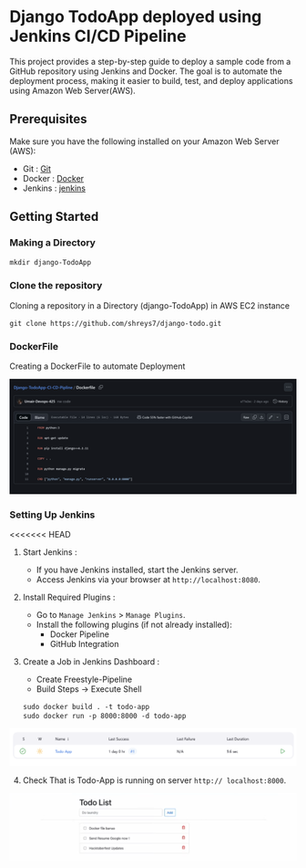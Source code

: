# Django TodoApp deployed using Jenkins CI/CD Pipeline

This project provides a step-by-step guide to deploy a sample code from a GitHub repository using Jenkins and Docker. The goal is to automate the deployment process, making it easier to build, test, and deploy applications using Amazon Web Server(AWS).

## Prerequisites

Make sure you have the following installed on your Amazon Web Server (AWS):

* Git : [Git](https://git-scm.com/)
* Docker : [Docker](https://docs.docker.com/get-docker/)
* Jenkins : [jenkins](https://www.jenkins.io/doc/book/installing/)

## Getting Started

### Making a Directory

``` 
mkdir django-TodoApp 
```

### Clone the repository

Cloning a repository in a Directory (django-TodoApp) in AWS EC2 instance

```
git clone https://github.com/shreys7/django-todo.git
```

### DockerFile

Creating a DockerFile to automate Deployment

![image](./asseets/A3.png)

### Setting Up Jenkins

<<<<<<< HEAD
1. Start Jenkins : 
   * If you have Jenkins installed, start the Jenkins server.
   * Access Jenkins via your browser at `http://localhost:8080`.

2. Install Required Plugins :
   * Go to `Manage Jenkins` > `Manage Plugins`.
   * Install the following plugins (if not already installed):
     - Docker Pipeline
     - GitHub Integration

3. Create a Job in Jenkins Dashboard :
   * Create Freestyle-Pipeline
   * Build Steps -> Execute Shell
   ``` 
   sudo docker build . -t todo-app
   sudo docker run -p 8000:8000 -d todo-app
   ```
![image](./asseets/A2.png)   

4. Check That is Todo-App is running on server `http:// localhost:8000`.

![image](./asseets/A4.png)

        
